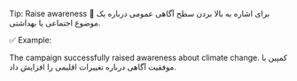 Tip: Raise awareness 📢
برای اشاره به بالا بردن سطح آگاهی عمومی درباره یک موضوع اجتماعی یا بهداشتی.

✅ Example:

The campaign successfully raised awareness about climate change.
کمپین با موفقیت آگاهی درباره تغییرات اقلیمی را افزایش داد.